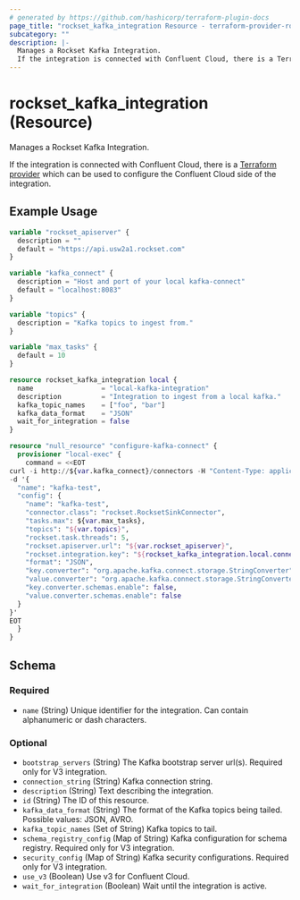 ```yaml
---
# generated by https://github.com/hashicorp/terraform-plugin-docs
page_title: "rockset_kafka_integration Resource - terraform-provider-rockset"
subcategory: ""
description: |-
  Manages a Rockset Kafka Integration.
  If the integration is connected with Confluent Cloud, there is a Terraform provider https://registry.terraform.io/providers/confluentinc/confluent/latest/docs which can be used to configure the Confluent Cloud side of the integration.
---
```


# rockset_kafka_integration (Resource)

Manages a Rockset Kafka Integration.

If the integration is connected with Confluent Cloud, there is a [Terraform provider](https://registry.terraform.io/providers/confluentinc/confluent/latest/docs) which can be used to configure the Confluent Cloud side of the integration.

## Example Usage

```terraform
variable "rockset_apiserver" {
  description = ""
  default = "https://api.usw2a1.rockset.com"
}

variable "kafka_connect" {
  description = "Host and port of your local kafka-connect"
  default = "localhost:8083"
}

variable "topics" {
  description = "Kafka topics to ingest from."
}

variable "max_tasks" {
  default = 10
}

resource rockset_kafka_integration local {
  name                 = "local-kafka-integration"
  description          = "Integration to ingest from a local kafka."
  kafka_topic_names    = ["foo", "bar"]
  kafka_data_format    = "JSON"
  wait_for_integration = false
}

resource "null_resource" "configure-kafka-connect" {
  provisioner "local-exec" {
    command = <<EOT
curl -i http://${var.kafka_connect}/connectors -H "Content-Type: application/json" -X POST \
-d '{
  "name": "kafka-test",
  "config": {
    "name": "kafka-test",
    "connector.class": "rockset.RocksetSinkConnector",
    "tasks.max": ${var.max_tasks},
    "topics": "${var.topics}",
    "rockset.task.threads": 5,
    "rockset.apiserver.url": "${var.rockset_apiserver}",
    "rockset.integration.key": "${rockset_kafka_integration.local.connection_string}",
    "format": "JSON",
    "key.converter": "org.apache.kafka.connect.storage.StringConverter",
    "value.converter": "org.apache.kafka.connect.storage.StringConverter",
    "key.converter.schemas.enable": false,
    "value.converter.schemas.enable": false
  }
}'
EOT
  }
}
```

<!-- schema generated by tfplugindocs -->
## Schema

### Required

- `name` (String) Unique identifier for the integration. Can contain alphanumeric or dash characters.

### Optional

- `bootstrap_servers` (String) The Kafka bootstrap server url(s). Required only for V3 integration.
- `connection_string` (String) Kafka connection string.
- `description` (String) Text describing the integration.
- `id` (String) The ID of this resource.
- `kafka_data_format` (String) The format of the Kafka topics being tailed. Possible values: JSON, AVRO.
- `kafka_topic_names` (Set of String) Kafka topics to tail.
- `schema_registry_config` (Map of String) Kafka configuration for schema registry. Required only for V3 integration.
- `security_config` (Map of String) Kafka security configurations. Required only for V3 integration.
- `use_v3` (Boolean) Use v3 for Confluent Cloud.
- `wait_for_integration` (Boolean) Wait until the integration is active.


